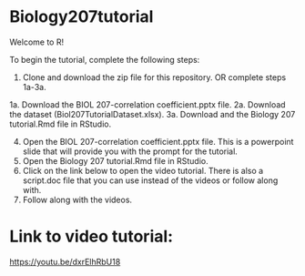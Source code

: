 # Biology207tutorial

Welcome to R!

To begin the tutorial, complete the following steps:
1. Clone and download the zip file for this repository. OR complete steps 1a-3a.

1a. Download the BIOL 207-correlation coefficient.pptx file.
2a. Download the dataset (Biol207TutorialDataset.xlsx).
3a. Download and the Biology 207 tutorial.Rmd file in RStudio.

4. Open the BIOL 207-correlation coefficient.pptx file. This is a powerpoint slide that will provide you with the prompt for the tutorial.
5. Open the Biology 207 tutorial.Rmd file in RStudio.
6. Click on the link below to open the video tutorial. There is also a script.doc file that you can use instead of the videos or follow along with.
7. Follow along with the videos.

# Link to video tutorial:
https://youtu.be/dxrElhRbU18